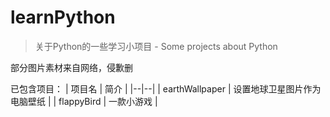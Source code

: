# learnPython

> 关于Python的一些学习小项目 - Some projects about Python

部分图片素材来自网络，侵歉删

已包含项目：
| 项目名  |  简介 |
|--|--|
| earthWallpaper | 设置地球卫星图片作为电脑壁纸 |
| flappyBird | 一款小游戏 |